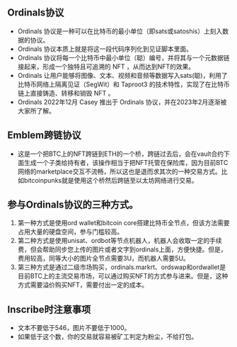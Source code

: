 ## Ordinals协议
- Ordinals 协议是一种可以在比特币的最小单位（即sats或satoshis）上刻入数据的协议。
- Ordinals 协议本质上就是将这一段代码序列化到见证脚本里面。
- Ordinals 协议将每一个比特币中最小单位（聪）编号，并将其与一个元数据链接起来，形成一个独特且可追溯的 NFT ，从而达到NFT的效果。
- Ordinals 让用户能够将图像、文本、视频和音频等数据写入sats(聪)，利用了比特币网络上隔离见证（SegWit）和 Taproot3 的技术特性，实现了在比特币链上直接铸造、转移和销毁 NFT 。
- Ordinals 2022年12月 Casey 推出于 Ordinals 协议，并在2023年2月逐渐被大家所了解。

## Emblem跨链协议
- 这是一个把BTC上的NFT跨链到ETH的一个桥，跨链过去后，会在vault合约下面生成一个子类给持有者，该操作相当于把NFT托管在保险库，因为目前BTC网络的marketplace交互不流畅，所以这也是退而求其次的一种交易方式。比如bitcoinpunks就是使用这个桥然后跨链至以太坊网络进行交易。


## 参与Ordinals协议的三种方式。
1. 第一种方式是使用ord wallet和bitcoin core搭建比特币全节点，但该方法需要占用大量的硬盘空间，参与门槛较高。
2. 第二种方式是使用unisat、ordbot等节点机器人，机器人会收取一定的手续费，但会帮助同步您上传的图片或者文字到ordinals上面，方便快捷。但是，费用较高，同等大小的图片全节点需要3U，而机器人需要5U。
3. 第三种方式是通过二级市场购买，ordinals.markrt、ordswap和ordwallet是目前BTC上的主流交易市场，可以通过购买NFT的方式参与进来。但是，这种方式需要溢价购买NFT，需要付出一定的成本。


## Inscribe时注意事项
- 文本不要低于546，图片不要低于1000。
- 如果低于这个数，你的交易就容易被矿工判定为粉尘，不给打包。
